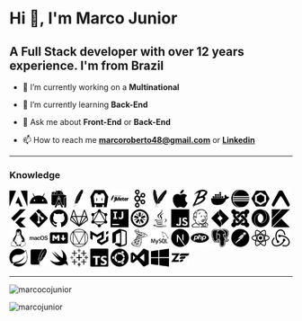 # Hi 👋, I'm Marco Junior

## A Full Stack developer with over 12 years experience. I'm from Brazil

- 🔭 I’m currently working on a **Multinational**

- 🌱 I’m currently learning **Back-End**

- 💬 Ask me about **Front-End** or **Back-End**

- 📫 How to reach me **marcoroberto48@gmail.com** or **[Linkedin](https://www.linkedin.com/in/marcorcjunior/)**

---

### Knowledge

<!--
Exemplo
<img alt="adobe" width="40" height="40" src="https://github.com/marcorcjunior/marcorcjunior/blob/main/icons/adobe.svg"/>
-->
<img alt="adobe" width="32" height="32" src="https://github.com/marcorcjunior/marcorcjunior/blob/main/icons/adobe.svg"/> <img alt="android" width="32" height="32" src="https://github.com/marcorcjunior/marcorcjunior/blob/main/icons/android.svg"/> <img alt="androidstudio" width="32" height="32" src="https://github.com/marcorcjunior/marcorcjunior/blob/main/icons/androidstudio.svg"/> <img alt="apache" width="32" height="32" src="https://github.com/marcorcjunior/marcorcjunior/blob/main/icons/apache.svg"/> <img alt="apachecordova" width="32" height="32" src="https://github.com/marcorcjunior/marcorcjunior/blob/main/icons/apachecordova.svg"/> <img alt="apachejmeter" width="32" height="32" src="https://github.com/marcorcjunior/marcorcjunior/blob/main/icons/apachejmeter.svg"/> <img alt="apachekafka" width="32" height="32" src="https://github.com/marcorcjunior/marcorcjunior/blob/main/icons/apachekafka.svg"/> <img alt="apachemaven" width="32" height="32" src="https://github.com/marcorcjunior/marcorcjunior/blob/main/icons/apachemaven.svg"/> <img alt="apple" width="32" height="32" src="https://github.com/marcorcjunior/marcorcjunior/blob/main/icons/apple.svg"/> <img alt="babel" width="32" height="32" src="https://github.com/marcorcjunior/marcorcjunior/blob/main/icons/babel.svg"/> <img alt="docker" width="32" height="32" src="https://github.com/marcorcjunior/marcorcjunior/blob/main/icons/docker.svg"/> <img alt="eclipseide" width="32" height="32" src="https://github.com/marcorcjunior/marcorcjunior/blob/main/icons/eclipseide.svg"/> <img alt="eslint" width="32" height="32" src="https://github.com/marcorcjunior/marcorcjunior/blob/main/icons/eslint.svg"/> <img alt="expo" width="32" height="32" src="https://github.com/marcorcjunior/marcorcjunior/blob/main/icons/expo.svg"/> <img alt="flutter" width="32" height="32" src="https://github.com/marcorcjunior/marcorcjunior/blob/main/icons/flutter.svg"/> <img alt="git" width="32" height="32" src="https://github.com/marcorcjunior/marcorcjunior/blob/main/icons/git.svg"/> <img alt="github" width="32" height="32" src="https://github.com/marcorcjunior/marcorcjunior/blob/main/icons/github.svg"/> <img alt="gitlab" width="32" height="32" src="https://github.com/marcorcjunior/marcorcjunior/blob/main/icons/gitlab.svg"/> <img alt="graphql" width="32" height="32" src="https://github.com/marcorcjunior/marcorcjunior/blob/main/icons/graphql.svg"/> <img alt="intellijidea" width="32" height="32" src="https://github.com/marcorcjunior/marcorcjunior/blob/main/icons/intellijidea.svg"/> <img alt="jasmine" width="32" height="32" src="https://github.com/marcorcjunior/marcorcjunior/blob/main/icons/jasmine.svg"/> <img alt="java" width="32" height="32" src="https://github.com/marcorcjunior/marcorcjunior/blob/main/icons/java.svg"/> <img alt="javascript" width="32" height="32" src="https://github.com/marcorcjunior/marcorcjunior/blob/main/icons/javascript.svg"/> <img alt="jenkins" width="32" height="32" src="https://github.com/marcorcjunior/marcorcjunior/blob/main/icons/jenkins.svg"/> <img alt="jirasoftware" width="32" height="32" src="https://github.com/marcorcjunior/marcorcjunior/blob/main/icons/jirasoftware.svg"/> <img alt="joomla" width="32" height="32" src="https://github.com/marcorcjunior/marcorcjunior/blob/main/icons/joomla.svg"/> <img alt="json" width="32" height="32" src="https://github.com/marcorcjunior/marcorcjunior/blob/main/icons/json.svg"/> <img alt="kotlin" width="32" height="32" src="https://github.com/marcorcjunior/marcorcjunior/blob/main/icons/kotlin.svg"/> <img alt="linux" width="32" height="32" src="https://github.com/marcorcjunior/marcorcjunior/blob/main/icons/linux.svg"/> <img alt="macos" width="32" height="32" src="https://github.com/marcorcjunior/marcorcjunior/blob/main/icons/macos.svg"/> <img alt="markdown" width="32" height="32" src="https://github.com/marcorcjunior/marcorcjunior/blob/main/icons/markdown.svg"/> <img alt="materialdesign" width="32" height="32" src="https://github.com/marcorcjunior/marcorcjunior/blob/main/icons/materialdesign.svg"/> <img alt="material-ui" width="32" height="32" src="https://github.com/marcorcjunior/marcorcjunior/blob/main/icons/material-ui.svg"/> <img alt="microsoftoffice" width="32" height="32" src="https://github.com/marcorcjunior/marcorcjunior/blob/main/icons/microsoftoffice.svg"/> <img alt="microsoftsqlserver" width="32" height="32" src="https://github.com/marcorcjunior/marcorcjunior/blob/main/icons/microsoftsqlserver.svg"/> <img alt="mysql" width="32" height="32" src="https://github.com/marcorcjunior/marcorcjunior/blob/main/icons/mysql.svg"/> <img alt="next-dot-js" width="32" height="32" src="https://github.com/marcorcjunior/marcorcjunior/blob/main/icons/next-dot-js.svg"/> <img alt="php" width="32" height="32" src="https://github.com/marcorcjunior/marcorcjunior/blob/main/icons/php.svg"/> <img alt="postgresql" width="32" height="32" src="https://github.com/marcorcjunior/marcorcjunior/blob/main/icons/postgresql.svg"/> <img alt="postman" width="32" height="32" src="https://github.com/marcorcjunior/marcorcjunior/blob/main/icons/postman.svg"/> <img alt="react" width="32" height="32" src="https://github.com/marcorcjunior/marcorcjunior/blob/main/icons/react.svg"/> <img alt="redux" width="32" height="32" src="https://github.com/marcorcjunior/marcorcjunior/blob/main/icons/redux.svg"/> <img alt="spring" width="32" height="32" src="https://github.com/marcorcjunior/marcorcjunior/blob/main/icons/spring.svg"/> <img alt="sqlite" width="32" height="32" src="https://github.com/marcorcjunior/marcorcjunior/blob/main/icons/sqlite.svg"/> <img alt="swift" width="32" height="32" src="https://github.com/marcorcjunior/marcorcjunior/blob/main/icons/swift.svg"/> <img alt="tableau" width="32" height="32" src="https://github.com/marcorcjunior/marcorcjunior/blob/main/icons/tableau.svg"/> <img alt="typescript" width="32" height="32" src="https://github.com/marcorcjunior/marcorcjunior/blob/main/icons/typescript.svg"/> <img alt="ubuntu" width="32" height="32" src="https://github.com/marcorcjunior/marcorcjunior/blob/main/icons/ubuntu.svg"/> <img alt="visualstudio" width="32" height="32" src="https://github.com/marcorcjunior/marcorcjunior/blob/main/icons/visualstudio.svg"/> <img alt="windows" width="32" height="32" src="https://github.com/marcorcjunior/marcorcjunior/blob/main/icons/windows.svg"/> <img alt="zendframework" width="32" height="32" src="https://github.com/marcorcjunior/marcorcjunior/blob/main/icons/zendframework.svg"/>

---

![marcocojunior](https://github-readme-stats.vercel.app/api/top-langs/?username=marcorcjunior&layout=compact&hide=html)

![marcojunior](https://github-readme-stats.vercel.app/api?username=marcorcjunior&show_icons=true)

<!--
**marcorcjunior/marcorcjunior** is a ✨ _special_ ✨ repository because its `README.md` (this file) appears on your GitHub profile.

Here are some ideas to get you started:

- 🔭 I’m currently working on ...
- 🌱 I’m currently learning ...
- 👯 I’m looking to collaborate on ...
- 🤔 I’m looking for help with ...
- 💬 Ask me about ...
- 📫 How to reach me: ...
- 😄 Pronouns: ...
- ⚡ Fun fact: ...
-->
